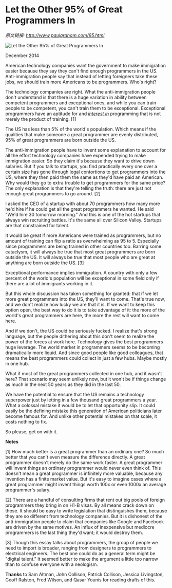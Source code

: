 # Let the Other 95% of Great Programmers In

_原文链接: <http://www.paulgraham.com/95.html>_

![Let the Other 95% of Great Programmers In](https://s.turbifycdn.com/aah/paulgraham/let-the-other-95-of-great-programmers-in-4.gif)  
  
December 2014  
  
American technology companies want the government to make immigration easier because they say they can't find enough programmers in the US. Anti-immigration people say that instead of letting foreigners take these jobs, we should train more Americans to be programmers. Who's right?  
  
The technology companies are right. What the anti-immigration people don't understand is that there is a huge variation in ability between competent programmers and exceptional ones, and while you can train people to be competent, you can't train them to be exceptional. Exceptional programmers have an aptitude for and [_interest in_](genius.html) programming that is not merely the product of training. [1]  
  
The US has less than 5% of the world's population. Which means if the qualities that make someone a great programmer are evenly distributed, 95% of great programmers are born outside the US.  
  
The anti-immigration people have to invent some explanation to account for all the effort technology companies have expended trying to make immigration easier. So they claim it's because they want to drive down salaries. But if you talk to startups, you find practically every one over a certain size has gone through legal contortions to get programmers into the US, where they then paid them the same as they'd have paid an American. Why would they go to extra trouble to get programmers for the same price? The only explanation is that they're telling the truth: there are just not enough great programmers to go around. [2]  
  
I asked the CEO of a startup with about 70 programmers how many more he'd hire if he could get all the great programmers he wanted. He said "We'd hire 30 tomorrow morning." And this is one of the hot startups that always win recruiting battles. It's the same all over Silicon Valley. Startups are that constrained for talent.  
  
It would be great if more Americans were trained as programmers, but no amount of training can flip a ratio as overwhelming as 95 to 5. Especially since programmers are being trained in other countries too. Barring some cataclysm, it will always be true that most great programmers are born outside the US. It will always be true that most people who are great at anything are born outside the US. [3]  
  
Exceptional performance implies immigration. A country with only a few percent of the world's population will be exceptional in some field only if there are a lot of immigrants working in it.  
  
But this whole discussion has taken something for granted: that if we let more great programmers into the US, they'll want to come. That's true now, and we don't realize how lucky we are that it is. If we want to keep this option open, the best way to do it is to take advantage of it: the more of the world's great programmers are here, the more the rest will want to come here.  
  
And if we don't, the US could be seriously fucked. I realize that's strong language, but the people dithering about this don't seem to realize the power of the forces at work here. Technology gives the best programmers huge leverage. The world market in programmers seems to be becoming dramatically more liquid. And since good people like good colleagues, that means the best programmers could collect in just a few hubs. Maybe mostly in one hub.  
  
What if most of the great programmers collected in one hub, and it wasn't here? That scenario may seem unlikely now, but it won't be if things change as much in the next 50 years as they did in the last 50.  
  
We have the potential to ensure that the US remains a technology superpower just by letting in a few thousand great programmers a year. What a colossal mistake it would be to let that opportunity slip. It could easily be the defining mistake this generation of American politicians later become famous for. And unlike other potential mistakes on that scale, it costs nothing to fix.  
  
So please, get on with it.  
  
  
  
  
  
  
  
**Notes**  
  
[1] How much better is a great programmer than an ordinary one? So much better that you can't even measure the difference directly. A great programmer doesn't merely do the same work faster. A great programmer will invent things an ordinary programmer would never even think of. This doesn't mean a great programmer is infinitely more valuable, because any invention has a finite market value. But it's easy to imagine cases where a great programmer might invent things worth 100x or even 1000x an average programmer's salary.  
  
[2] There are a handful of consulting firms that rent out big pools of foreign programmers they bring in on H1-B visas. By all means crack down on these. It should be easy to write legislation that distinguishes them, because they are so different from technology companies. But it is dishonest of the anti-immigration people to claim that companies like Google and Facebook are driven by the same motives. An influx of inexpensive but mediocre programmers is the last thing they'd want; it would destroy them.  
  
[3] Though this essay talks about programmers, the group of people we need to import is broader, ranging from designers to programmers to electrical engineers. The best one could do as a general term might be "digital talent." It seemed better to make the argument a little too narrow than to confuse everyone with a neologism.  
  
**Thanks** to Sam Altman, John Collison, Patrick Collison, Jessica Livingston, Geoff Ralston, Fred Wilson, and Qasar Younis for reading drafts of this.  
  

